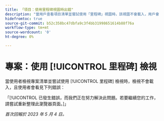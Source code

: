 ```yaml
---
title: 「項目：使用里程碑視圖時出錯"
description: "當用戶查看項目清單並嘗試使用「里程碑」視圖時，該視圖不會載入，用戶會看到錯誤。"
hidefromtoc: true
source-git-commit: b52c358bc47dbfa9c3f4bb31998651614b88f76a
workflow-type: tm+mt
source-wordcount: '0'
ht-degree: 0%

---
```



# 專案：使用 [!UICONTROL 里程碑] 檢視

當使用者檢視專案清單並嘗試使用 [!UICONTROL 里程碑] 檢視時，檢視不會載入，且使用者會看見下列錯誤：

「[!UICONTROL 已發生錯誤，而我們正在努力解決此問題。若要繼續您的工作，請嘗試重新整理此瀏覽器頁面。]」

_首次回報於 2023 年 5 月 4 日。_

